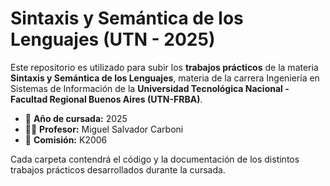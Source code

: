 # Sintaxis y Semántica de los Lenguajes (UTN - 2025)

Este repositorio es utilizado para subir los **trabajos prácticos** de la materia **Sintaxis y Semántica de los Lenguajes**, materia de la carrera Ingeniería en Sistemas de Información de la **Universidad Tecnológica Nacional - Facultad Regional Buenos Aires (UTN-FRBA)**.

- 📅 **Año de cursada:** 2025  
- 👨‍🏫 **Profesor:** Miguel Salvador Carboni  
- 🏫 **Comisión:** K2006

Cada carpeta contendrá el código y la documentación de los distintos trabajos prácticos desarrollados durante la cursada.
